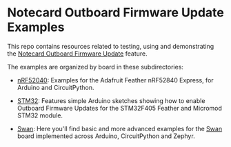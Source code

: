 # Notecard Outboard Firmware Update Examples

This repo contains resources related to testing, using and demonstrating the [Notecard Outboard Firmware Update](https://dev.blues.io/guides-and-tutorials/notecard-guides/notecard-outboard-firmware-update/) feature.

The examples are organized by board in these subdirectories:

* [nRF52040](./nrf52840/): Examples for the Adafruit Feather nRF52840 Express, for Arduino and CircuitPython.

* [STM32](./stm32/): Features simple Arduino sketches showing how to enable Outboard Firmware Updates for the STM32F405 Feather and Micromod STM32 module.

* [Swan](./swan/): Here you'll find basic and more advanced examples for the [Swan](https://blues.io/products/swan/) board implemented across Arduino, CircuitPython and Zephyr.
